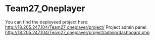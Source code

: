 # Team27_Oneplayer

You can find the deployeed project here: http://18.205.247.104/Team27_oneplayer/project/
Project admin panel: http://18.205.247.104/Team27_oneplayer/project/admin/dashboard.php
